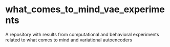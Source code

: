# what_comes_to_mind_vae_experiments
 A repository with results from computational and behavioral experiments related to what comes to mind and variational autoencoders
